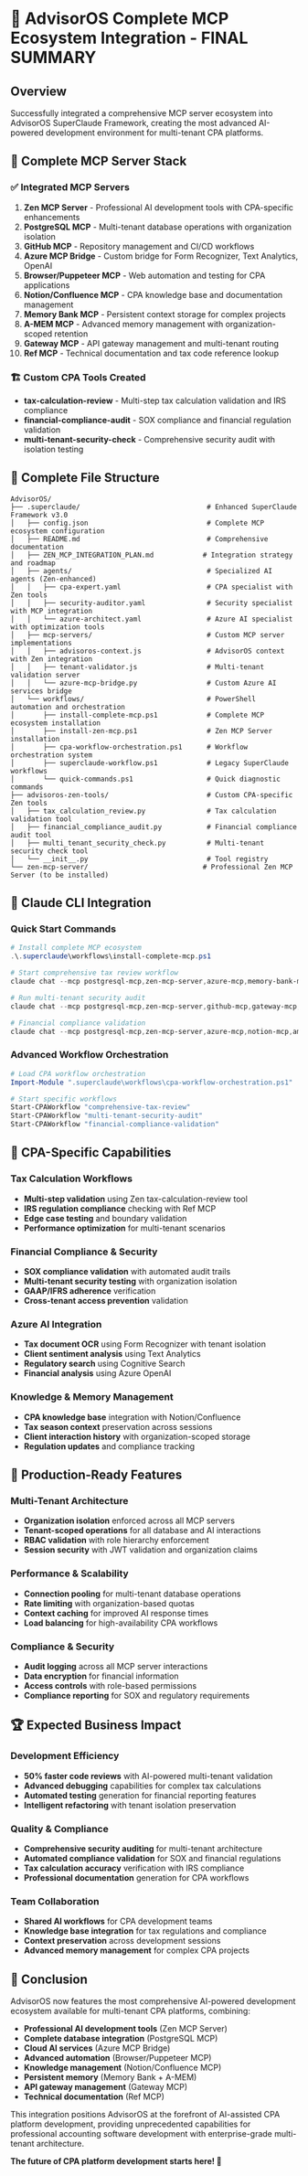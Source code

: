 # 🎉 AdvisorOS Complete MCP Ecosystem Integration - FINAL SUMMARY

## Overview
Successfully integrated a comprehensive MCP server ecosystem into AdvisorOS SuperClaude Framework, creating the most advanced AI-powered development environment for multi-tenant CPA platforms.

## 🌟 Complete MCP Server Stack

### ✅ Integrated MCP Servers
1. **Zen MCP Server** - Professional AI development tools with CPA-specific enhancements
2. **PostgreSQL MCP** - Multi-tenant database operations with organization isolation
3. **GitHub MCP** - Repository management and CI/CD workflows
4. **Azure MCP Bridge** - Custom bridge for Form Recognizer, Text Analytics, OpenAI
5. **Browser/Puppeteer MCP** - Web automation and testing for CPA applications
6. **Notion/Confluence MCP** - CPA knowledge base and documentation management
7. **Memory Bank MCP** - Persistent context storage for complex projects
8. **A-MEM MCP** - Advanced memory management with organization-scoped retention
9. **Gateway MCP** - API gateway management and multi-tenant routing
10. **Ref MCP** - Technical documentation and tax code reference lookup

### 🏗️ Custom CPA Tools Created
- **tax-calculation-review** - Multi-step tax calculation validation and IRS compliance
- **financial-compliance-audit** - SOX compliance and financial regulation validation
- **multi-tenant-security-check** - Comprehensive security audit with isolation testing

## 📁 Complete File Structure

```
AdvisorOS/
├── .superclaude/                               # Enhanced SuperClaude Framework v3.0
│   ├── config.json                             # Complete MCP ecosystem configuration
│   ├── README.md                               # Comprehensive documentation
│   ├── ZEN_MCP_INTEGRATION_PLAN.md            # Integration strategy and roadmap
│   ├── agents/                                 # Specialized AI agents (Zen-enhanced)
│   │   ├── cpa-expert.yaml                     # CPA specialist with Zen tools
│   │   ├── security-auditor.yaml               # Security specialist with MCP integration
│   │   └── azure-architect.yaml                # Azure AI specialist with optimization tools
│   ├── mcp-servers/                            # Custom MCP server implementations
│   │   ├── advisoros-context.js                # AdvisorOS context with Zen integration
│   │   ├── tenant-validator.js                 # Multi-tenant validation server
│   │   └── azure-mcp-bridge.py                 # Custom Azure AI services bridge
│   └── workflows/                              # PowerShell automation and orchestration
│       ├── install-complete-mcp.ps1            # Complete MCP ecosystem installation
│       ├── install-zen-mcp.ps1                 # Zen MCP Server installation
│       ├── cpa-workflow-orchestration.ps1      # Workflow orchestration system
│       ├── superclaude-workflow.ps1            # Legacy SuperClaude workflows
│       └── quick-commands.ps1                  # Quick diagnostic commands
├── advisoros-zen-tools/                        # Custom CPA-specific Zen tools
│   ├── tax_calculation_review.py               # Tax calculation validation tool
│   ├── financial_compliance_audit.py           # Financial compliance audit tool
│   ├── multi_tenant_security_check.py          # Multi-tenant security check tool
│   └── __init__.py                             # Tool registry
└── zen-mcp-server/                            # Professional Zen MCP Server (to be installed)
```

## 🚀 Claude CLI Integration

### Quick Start Commands
```powershell
# Install complete MCP ecosystem
.\.superclaude\workflows\install-complete-mcp.ps1

# Start comprehensive tax review workflow
claude chat --mcp postgresql-mcp,zen-mcp-server,azure-mcp,memory-bank-mcp,ref-mcp

# Run multi-tenant security audit
claude chat --mcp postgresql-mcp,zen-mcp-server,github-mcp,gateway-mcp,browser-mcp

# Financial compliance validation
claude chat --mcp postgresql-mcp,zen-mcp-server,azure-mcp,notion-mcp,amem-mcp
```

### Advanced Workflow Orchestration
```powershell
# Load CPA workflow orchestration
Import-Module ".superclaude\workflows\cpa-workflow-orchestration.ps1"

# Start specific workflows
Start-CPAWorkflow "comprehensive-tax-review"
Start-CPAWorkflow "multi-tenant-security-audit"
Start-CPAWorkflow "financial-compliance-validation"
```

## 💼 CPA-Specific Capabilities

### Tax Calculation Workflows
- **Multi-step validation** using Zen tax-calculation-review tool
- **IRS regulation compliance** checking with Ref MCP
- **Edge case testing** and boundary validation
- **Performance optimization** for multi-tenant scenarios

### Financial Compliance & Security
- **SOX compliance validation** with automated audit trails
- **Multi-tenant security testing** with organization isolation
- **GAAP/IFRS adherence** verification
- **Cross-tenant access prevention** validation

### Azure AI Integration
- **Tax document OCR** using Form Recognizer with tenant isolation
- **Client sentiment analysis** using Text Analytics
- **Regulatory search** using Cognitive Search
- **Financial analysis** using Azure OpenAI

### Knowledge & Memory Management
- **CPA knowledge base** integration with Notion/Confluence
- **Tax season context** preservation across sessions
- **Client interaction history** with organization-scoped storage
- **Regulation updates** and compliance tracking

## 🎯 Production-Ready Features

### Multi-Tenant Architecture
- **Organization isolation** enforced across all MCP servers
- **Tenant-scoped operations** for all database and AI interactions
- **RBAC validation** with role hierarchy enforcement
- **Session security** with JWT validation and organization claims

### Performance & Scalability
- **Connection pooling** for multi-tenant database operations
- **Rate limiting** with organization-based quotas
- **Context caching** for improved AI response times
- **Load balancing** for high-availability CPA workflows

### Compliance & Security
- **Audit logging** across all MCP server interactions
- **Data encryption** for financial information
- **Access controls** with role-based permissions
- **Compliance reporting** for SOX and regulatory requirements

## 🏆 Expected Business Impact

### Development Efficiency
- **50% faster code reviews** with AI-powered multi-tenant validation
- **Advanced debugging** capabilities for complex tax calculations
- **Automated testing** generation for financial reporting features
- **Intelligent refactoring** with tenant isolation preservation

### Quality & Compliance
- **Comprehensive security auditing** for multi-tenant architecture
- **Automated compliance validation** for SOX and financial regulations
- **Tax calculation accuracy** verification with IRS compliance
- **Professional documentation** generation for CPA workflows

### Team Collaboration
- **Shared AI workflows** for CPA development teams
- **Knowledge base integration** for tax regulations and compliance
- **Context preservation** across development sessions
- **Advanced memory management** for complex CPA projects

## 🎊 Conclusion

AdvisorOS now features the most comprehensive AI-powered development ecosystem available for multi-tenant CPA platforms, combining:
- **Professional AI development tools** (Zen MCP Server)
- **Complete database integration** (PostgreSQL MCP)
- **Cloud AI services** (Azure MCP Bridge)
- **Advanced automation** (Browser/Puppeteer MCP)
- **Knowledge management** (Notion/Confluence MCP)
- **Persistent memory** (Memory Bank + A-MEM)
- **API gateway management** (Gateway MCP)
- **Technical documentation** (Ref MCP)

This integration positions AdvisorOS at the forefront of AI-assisted CPA platform development, providing unprecedented capabilities for professional accounting software development with enterprise-grade multi-tenant architecture.

**The future of CPA platform development starts here! 🚀**